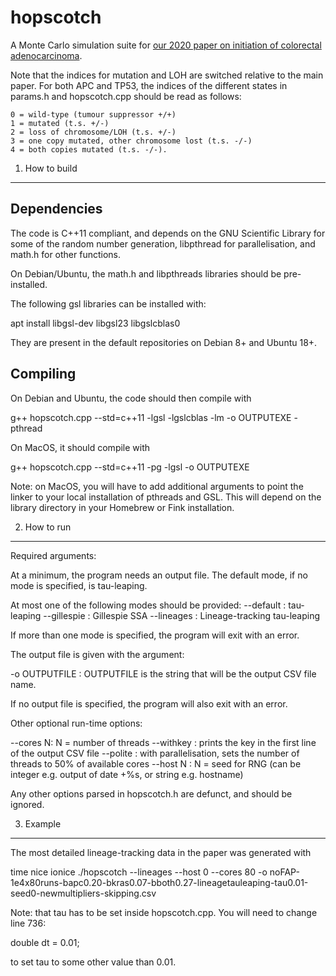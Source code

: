 hopscotch
=========

A Monte Carlo simulation suite for [our 2020 paper on initiation of colorectal
adenocarcinoma](https://www.pnas.org/doi/10.1073/pnas.2003771117).

Note that the indices for mutation and LOH are switched relative to the main
paper. For both APC and TP53, the indices of the different states in
params.h and hopscotch.cpp should be read as follows:

    0 = wild-type (tumour suppressor +/+)
    1 = mutated (t.s. +/-)
    2 = loss of chromosome/LOH (t.s. +/-)
    3 = one copy mutated, other chromosome lost (t.s. -/-)
    4 = both copies mutated (t.s. -/-).

1. How to build
---------------

Dependencies
------------

The code is C++11 compliant, and depends on the GNU Scientific Library for
some of the random number generation, libpthread for parallelisation, and 
math.h for other functions. 

On Debian/Ubuntu, the math.h and libpthreads libraries should be pre-installed.

The following gsl libraries can be installed with: 

apt install libgsl-dev libgsl23 libgslcblas0

They are present in the default repositories on Debian 8+ and Ubuntu 18+.

Compiling
---------

On Debian and Ubuntu, the code should then compile with

g++ hopscotch.cpp --std=c++11 -lgsl -lgslcblas -lm -o OUTPUTEXE -pthread

On MacOS, it should compile with

g++ hopscotch.cpp --std=c++11 -pg -lgsl -o OUTPUTEXE 

Note: on MacOS, you will have to add additional arguments to point the
linker to your local installation of pthreads and GSL. This will depend on
the library directory in your Homebrew or Fink installation.

2. How to run
-------------

Required arguments:

At a minimum, the program needs an output file. The default mode, if no
mode is specified, is tau-leaping.

At most one of the following modes should be provided:
--default : tau-leaping
--gillespie : Gillespie SSA
--lineages : Lineage-tracking tau-leaping

If more than one mode is specified, the program will exit with an error.

The output file is given with the argument:

-o OUTPUTFILE : OUTPUTFILE is the string that will be the output CSV file
                name.

If no output file is specified, the program will also exit with an error.

Other optional run-time options:

--cores N: N = number of threads
--withkey : prints the key in the first line of the output CSV file
--polite : with parallelisation, sets the number of threads to 50% of
           available cores
--host N : N = seed for RNG (can be integer e.g. output of date +%s, or string 
            e.g. hostname)

Any other options parsed in hopscotch.h are defunct, and should be ignored.

3. Example
----------

The most detailed lineage-tracking data in the paper was generated with

time nice ionice ./hopscotch --lineages --host 0 --cores 80 -o noFAP-1e4x80runs-bapc0.20-bkras0.07-bboth0.27-lineagetauleaping-tau0.01-seed0-newmultipliers-skipping.csv

Note: that tau has to be set inside hopscotch.cpp. You will need to change
line 736:

double dt = 0.01;

to set tau to some other value than 0.01.
